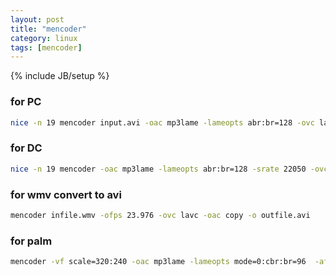 ```yaml
---
layout: post
title: "mencoder"
category: linux
tags: [mencoder]
---
```

{% include JB/setup %}

### for PC

```bash
nice -n 19 mencoder input.avi -oac mp3lame -lameopts abr:br=128 -ovc lavc -lavcopts vcodec=mpeg4:vhq:v4mv:vqmin=2:vbitrate=1422 -ffourcc XVID -o out.avi
```

### for DC

```bash
nice -n 19 mencoder -oac mp3lame -lameopts abr:br=128 -srate 22050 -ovc lavc -lavcopts vcodec=mpeg4:vhq:v4mv:vqmin=2:vbitrate=1500 -ffourcc XVID input.avi -o output.avi
```

### for wmv convert to avi

```bash
mencoder infile.wmv -ofps 23.976 -ovc lavc -oac copy -o outfile.avi
```
### for palm

```bash
mencoder -vf scale=320:240 -oac mp3lame -lameopts mode=0:cbr:br=96  -af volnorm -srate 32000 -ovc lavc -lavcopts vcodec=mpeg4:vbitrate=250  input.avi -o output.avi
```
